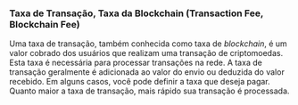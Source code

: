### Taxa de Transação, Taxa da Blockchain (Transaction Fee, Blockchain Fee)

Uma taxa de transação, também conhecida como taxa de _blockchain_, é um valor cobrado dos usuários que realizam uma transação de criptomoedas. Esta taxa é necessária para processar transações na rede. A taxa de transação geralmente é adicionada ao valor do envio ou deduzida do valor recebido. Em alguns casos, você pode definir a taxa que deseja pagar. Quanto maior a taxa de transação, mais rápido sua transação é processada.